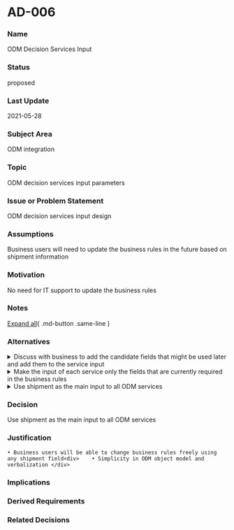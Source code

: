 

# AD-006

### Name

ODM Decision Services Input

### Status

proposed

### Last Update

2021-05-28

### Subject Area

ODM integration

### Topic

ODM decision services input parameters

### Issue or Problem Statement

ODM decision services input design

### Assumptions

Business users will need to update the business rules in the future based on shipment information

### Motivation

No need for IT support to update the business rules

### Notes



[Expand all](#){ .md-button .same-line }

### Alternatives


    

<details markdown=1>
<summary markdown="span">Discuss with business to add the candidate fields that might be used later and add them to the service input</summary>

<table>
    <caption></caption>
    <thead>
        <tr>
            <th></th>
            <th></th>
        </tr>
    </thead>
    <tr>
        <td> <strong>Name</strong> </td>
        <td>Discuss with business to add the candidate fields that might be used later and add them to the service input</td>
    </tr>
    <tr>
        <td> <strong>Description</strong> </td>
        <td>Discuss with business to add the candidate fields that might be used later and add them to the service input</td>
    </tr>
    <tr>
        <td> <strong>Best Applied</strong> </td>
        <td></td>
    </tr>
    <tr>
        <td> <strong>Contraindications</strong> </td>
        <td>business users will only be able to change rules using these fields, there will also be many wrapper classes in ODM model and many mapping services from the caller side</td>
    </tr>
</table>


</details>


    

<details markdown=1>
<summary markdown="span">Make the input of each service only the fields that are currently required in the business rules</summary>

<table>
    <caption></caption>
    <thead>
        <tr>
            <th></th>
            <th></th>
        </tr>
    </thead>
    <tr>
        <td> <strong>Name</strong> </td>
        <td>Make the input of each service only the fields that are currently required in the business rules</td>
    </tr>
    <tr>
        <td> <strong>Description</strong> </td>
        <td>Make the input of each service only the fields that are currently required in the business rules</td>
    </tr>
    <tr>
        <td> <strong>Best Applied</strong> </td>
        <td></td>
    </tr>
    <tr>
        <td> <strong>Contraindications</strong> </td>
        <td>Business users will not be able to add new rules without referring to IT</td>
    </tr>
</table>


</details>


    

<details markdown=1>
<summary markdown="span">Use shipment as the main input to all ODM services </summary>

<table>
    <caption></caption>
    <thead>
        <tr>
            <th></th>
            <th></th>
        </tr>
    </thead>
    <tr>
        <td> <strong>Name</strong> </td>
        <td>Use shipment as the main input to all ODM services </td>
    </tr>
    <tr>
        <td> <strong>Description</strong> </td>
        <td>Use shipment as the main input to all ODM services </td>
    </tr>
    <tr>
        <td> <strong>Best Applied</strong> </td>
        <td></td>
    </tr>
    <tr>
        <td> <strong>Contraindications</strong> </td>
        <td>might affect performance if shipment object becomes so huge</td>
    </tr>
</table>


</details>


    



### Decision

Use shipment as the main input to all ODM services 

### Justification

    • Business users will be able to change business rules freely using any shipment field<div>    • Simplicity in ODM object model and verbalization </div>

### Implications



### Derived Requirements



### Related Decisions



